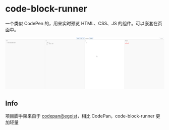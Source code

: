 # code-block-runner

一个类似 CodePen 的，用来实时预览 HTML、CSS、JS 的组件。可以嵌套在页面中。

![Preview](./assets/2020-05-18-22-56-59.png)

## Info

项目脚手架来自于 [codepan@egoist](https://github.com/egoist/codepan)，相比 CodePan，code-block-runner 更加轻量